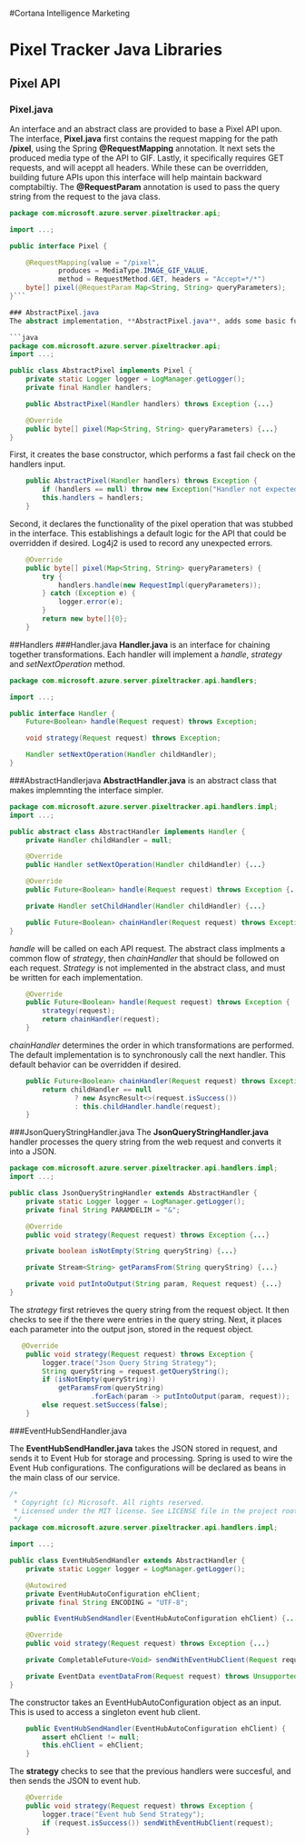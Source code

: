 #Cortana Intelligence Marketing
# Pixel Tracker Java Libraries

## Pixel API
### Pixel.java
An interface and an abstract class are provided to base a Pixel API upon. The interface, **Pixel.java** first contains the request mapping for the path **/pixel**, using the Spring **@RequestMapping** annotation. It next sets the produced media type of the API to GIF. Lastly, it specifically requires GET requests, and will aceppt all headers. While these can be overridden, building future APIs upon this interface will help maintain backward comptabiltiy. The **@RequestParam** annotation is used to pass the query string from the request to the java class. 

```java
package com.microsoft.azure.server.pixeltracker.api;

import ...;

public interface Pixel {

    @RequestMapping(value = "/pixel",
            produces = MediaType.IMAGE_GIF_VALUE,
            method = RequestMethod.GET, headers = "Accept=*/*")
    byte[] pixel(@RequestParam Map<String, String> queryParameters);
}```

### AbstractPixel.java
The abstract implementation, **AbstractPixel.java**, adds some basic functionality to the class. 

```java
package com.microsoft.azure.server.pixeltracker.api;
import ...;

public class AbstractPixel implements Pixel {
    private static Logger logger = LogManager.getLogger();
    private final Handler handlers;

    public AbstractPixel(Handler handlers) throws Exception {...}

    @Override
    public byte[] pixel(Map<String, String> queryParameters) {...}
}
```

First, it creates the base constructor, which performs a fast fail check on the handlers input.

```java
    public AbstractPixel(Handler handlers) throws Exception {
        if (handlers == null) throw new Exception("Handler not expected to be null. Check your Spring Config!");
        this.handlers = handlers;
    }
```    
 Second, it declares the functionality of the pixel operation that was stubbed in the interface. This establishings a default logic for the API that could be overridden if desired. Log4j2 is used to record any unexpected errors. 

```java
    @Override
    public byte[] pixel(Map<String, String> queryParameters) {
        try {
            handlers.handle(new RequestImpl(queryParameters));
        } catch (Exception e) {
            logger.error(e);
        }
        return new byte[]{0};
    }
```

##Handlers
###Handler.java
**Handler.java** is an interface for chaining together transformations. Each handler will implement a *handle*, *strategy* and *setNextOperation* method.

```java
package com.microsoft.azure.server.pixeltracker.api.handlers;

import ...;

public interface Handler {
    Future<Boolean> handle(Request request) throws Exception;

    void strategy(Request request) throws Exception;

    Handler setNextOperation(Handler childHandler);    
}
```

###AbstractHandlerjava
**AbstractHandler.java** is an abstract class that makes implemnting the interface simpler. 

```java
package com.microsoft.azure.server.pixeltracker.api.handlers.impl;
import ...;

public abstract class AbstractHandler implements Handler {
    private Handler childHandler = null;

    @Override
    public Handler setNextOperation(Handler childHandler) {...}

    @Override
    public Future<Boolean> handle(Request request) throws Exception {...}

    private Handler setChildHandler(Handler childHandler) {...}

    public Future<Boolean> chainHandler(Request request) throws Exception {...}
}
```

*handle* will be called on each API request. The abstract class implments a common flow of *strategy*, then *chainHandler* that should be followed on each request. *Strategy* is not implemented in the abstract class, and must be written for each implementation. 

```java
    @Override
    public Future<Boolean> handle(Request request) throws Exception {
        strategy(request);
        return chainHandler(request);
    }
```
*chainHandler* determines the order in which transformations are performed. The default implementation is to synchronously call the next handler. This default behavior can be overridden if desired.

```java
    public Future<Boolean> chainHandler(Request request) throws Exception {
        return childHandler == null
                ? new AsyncResult<>(request.isSuccess())
                : this.childHandler.handle(request);
    }
```

###JsonQueryStringHandler.java
The **JsonQueryStringHandler.java** handler processes the query string from the web request and converts it into a JSON. 

```java
package com.microsoft.azure.server.pixeltracker.api.handlers.impl;
import ...;

public class JsonQueryStringHandler extends AbstractHandler {
    private static Logger logger = LogManager.getLogger();
    private final String PARAMDELIM = "&";

    @Override
    public void strategy(Request request) throws Exception {...}

    private boolean isNotEmpty(String queryString) {...}

    private Stream<String> getParamsFrom(String queryString) {...}

    private void putIntoOutput(String param, Request request) {...}
}
```

The *strategy* first retrieves the query string from the request object. It then checks to see if the there were entries in the query string. Next, it places each parameter into the output json, stored in the request object. 

```java
   @Override
    public void strategy(Request request) throws Exception {
        logger.trace("Json Query String Strategy");
        String queryString = request.getQueryString();
        if (isNotEmpty(queryString))
            getParamsFrom(queryString)
                    .forEach(param -> putIntoOutput(param, request));
        else request.setSuccess(false);
    }
```

###EventHubSendHandler.java

The **EventHubSendHandler.java** takes the JSON stored in request, and sends it to Event Hub for storage and processing. Spring is used to wire the Event Hub configurations. The configurations will be declared as beans in the main class of our service.

```java
/*
 * Copyright (c) Microsoft. All rights reserved.
 * Licensed under the MIT license. See LICENSE file in the project root for full license information.
 */
package com.microsoft.azure.server.pixeltracker.api.handlers.impl;

import ...;

public class EventHubSendHandler extends AbstractHandler {
    private static Logger logger = LogManager.getLogger();

    @Autowired
    private EventHubAutoConfiguration ehClient;
    private final String ENCODING = "UTF-8";

    public EventHubSendHandler(EventHubAutoConfiguration ehClient) {...}

    @Override
    public void strategy(Request request) throws Exception {...}

    private CompletableFuture<Void> sendWithEventHubClient(Request request) throws UnsupportedEncodingException {...}

    private EventData eventDataFrom(Request request) throws UnsupportedEncodingException {...}
}
```

The constructor takes an EventHubAutoConfiguration object as an input. This is used to access a singleton event hub client. 

```java
    public EventHubSendHandler(EventHubAutoConfiguration ehClient) {
        assert ehClient != null;
        this.ehClient = ehClient;
    }
```

The **strategy** checks to see that the previous handlers were succesful, and then sends the JSON to event hub. 
```java
    @Override
    public void strategy(Request request) throws Exception {
        logger.trace("Event hub Send Strategy");
        if (request.isSuccess()) sendWithEventHubClient(request);
    }
```